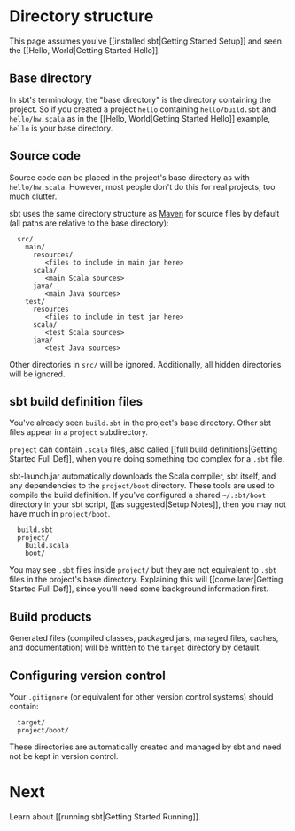 [Maven]: http://maven.apache.org/

# Directory structure

This page assumes you've [[installed sbt|Getting Started Setup]] and seen the [[Hello, World|Getting Started Hello]].

## Base directory

In sbt's terminology, the "base directory" is the directory containing the
project. So if you created a project `hello` containing `hello/build.sbt`
and `hello/hw.scala` as in the [[Hello, World|Getting Started Hello]] example, `hello`
is your base directory.

## Source code

Source code can be placed in the project's base directory as with
`hello/hw.scala`. However, most people don't do this for real projects; too
much clutter.

sbt uses the same directory structure as [Maven] for source files by default
(all paths are relative to the base directory):

```text
  src/
    main/
      resources/
         <files to include in main jar here>
      scala/
         <main Scala sources>
      java/
         <main Java sources>
    test/
      resources
         <files to include in test jar here>
      scala/
         <test Scala sources>
      java/
         <test Java sources>
```

Other directories in `src/` will be ignored.  Additionally, all hidden directories will be ignored.

## sbt build definition files

You've already seen `build.sbt` in the project's base directory. Other sbt
files appear in a `project` subdirectory.

`project` can contain `.scala` files, also called
[[full build definitions|Getting Started Full Def]], when you're doing
something too complex for a `.sbt` file.

sbt-launch.jar automatically downloads the Scala compiler, sbt itself, and
any dependencies to the `project/boot` directory. These tools are used to
compile the build definition. If you've configured a shared `~/.sbt/boot`
directory in your sbt script, [[as suggested|Setup Notes]], then you may not
have much in `project/boot`.

```text
  build.sbt
  project/
    Build.scala
    boot/
```

You may see `.sbt` files inside `project/` but they are not equivalent to
`.sbt` files in the project's base directory. Explaining this will
[[come later|Getting Started Full Def]], since you'll need some background
information first.

## Build products

Generated files (compiled classes, packaged jars, managed files, caches, and documentation) will be written to the `target` directory by default.

## Configuring version control

Your `.gitignore` (or equivalent for other version control systems) should contain:

```text
  target/
  project/boot/
```

These directories are automatically created and managed by sbt and need not be kept in version control.

# Next

Learn about [[running sbt|Getting Started Running]].
